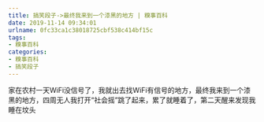 ```yaml
---
title: 搞笑段子->最终我来到一个漆黑的地方 | 糗事百科
date: 2019-11-14 09:34:01
urlname: 0fc33ca1c38018725cbf538c414bf15c
tags: 
- 糗事百科
categories:
- 糗事百科
- 搞笑段子
---
```

家在农村一天WiFi没信号了，我就出去找WiFi有信号的地方，最终我来到一个漆黑的地方，四周无人我打开“社会摇”跳了起来，累了就睡着了，第二天醒来发现我睡在坟头



